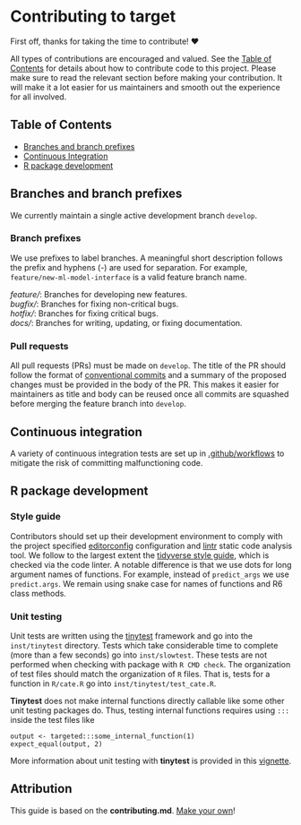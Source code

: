 # Contributing to target

First off, thanks for taking the time to contribute! ❤️

All types of contributions are encouraged and valued. See the
[Table of Contents](#table-of-contents)
for details about how to contribute code to this project. Please make sure to
read the relevant section before making your contribution. It will make it a lot
easier for us maintainers and smooth out the experience for all involved.

## Table of Contents

- [Branches and branch prefixes](#branches-and-branch-prefixes)
- [Continuous Integration](#continuous-integration)
- [R package development](#r-package-development)

## Branches and branch prefixes

We currently maintain a single active development branch `develop`.

### Branch prefixes

We use prefixes to label branches. A meaningful short description follows the
prefix and hyphens (-) are used for separation. For example,
`feature/new-ml-model-interface` is a valid feature branch name.

*feature/*: Branches for developing new features.\
*bugfix/*: Branches for fixing non-critical bugs.\
*hotfix/*: Branches for fixing critical bugs.\
*docs/*: Branches for writing, updating, or fixing documentation.

### Pull requests

All pull requests (PRs) must be made on `develop`.
The title of the PR should follow the format of
[conventional commits](https://www.conventionalcommits.org/en/v1.0.0/) and a
summary of the proposed changes must be provided in the body of the PR. This
makes it easier for maintainers as title and body can be reused once all commits
are squashed before merging the feature branch into `develop`.

## Continuous integration

A variety of continuous integration tests are set up in
[.github/workflows](.github/workflows) to mitigate the risk of committing
malfunctioning code.

## R package development

### Style guide

Contributors should set up their development environment to comply with the
project specified [editorconfig](https://editorconfig.org/) configuration and
[lintr](https://lintr.r-lib.org/) static code analysis tool. We follow to the
largest extent the
[tidyverse style guide](https://style.tidyverse.org/index.html), which is
checked via the code linter. A notable difference is that we use dots for long
argument names of functions. For example, instead of `predict_args` we use
`predict.args`. We remain using snake case for names of functions and R6 class
methods.

### Unit testing

Unit tests are written using the
[tinytest](https://cran.r-project.org/web/packages/tinytest/index.html)
framework and go into the `inst/tinytest` directory. Tests which
take considerable time to complete (more than a few seconds) go into
`inst/slowtest`. These tests are not performed when checking with
package with `R CMD check`. The organization of test files should match the
organization of `R` files. That is, tests for a function in `R/cate.R` go into
`inst/tinytest/test_cate.R`.

**Tinytest** does not make internal functions directly callable like some other
unit testing packages do. Thus, testing internal functions requires using `:::`
inside the test files like

```{r}
output <- targeted:::some_internal_function(1)
expect_equal(output, 2)
```

More information about unit testing with **tinytest** is provided in this
[vignette](https://cran.r-project.org/web/packages/tinytest/vignettes/using_tinytest.pdf).

## Attribution

This guide is based on the **contributing.md**.
[Make your own](https://contributing.md/)!

